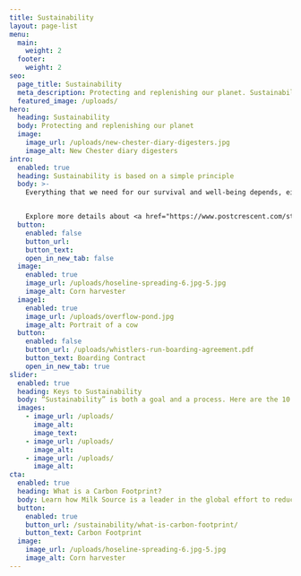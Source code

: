 ```yaml
---
title: Sustainability
layout: page-list
menu:
  main:
    weight: 2
  footer:
    weight: 2
seo:
  page_title: Sustainability
  meta_description: Protecting and replenishing our planet. Sustainability is based on a simple principle.  Everything that we need for our survival and well-being depends, either directly or indirectly, on our natural environment.
  featured_image: /uploads/
hero:
  heading: Sustainability
  body: Protecting and replenishing our planet
  image:
    image_url: /uploads/new-chester-diary-digesters.jpg
    image_alt: New Chester diary digesters
intro:
  enabled: true
  heading: Sustainability is based on a simple principle
  body: >-
    Everything that we need for our survival and well-being depends, either directly or indirectly, on our natural environment. Sustainability creates and maintains the conditions under which humans and nature can exist in productive harmony, that permit fulfilling the social, economic and other requirements of present and future generations.


    Explore more details about <a href="https://www.postcrescent.com/story/money/2015/02/09/milk-source-teams-nonprofit-sustainability/23139737/" target="_blank">our efforts to assist the Fox-Wolf Watershed Alliance rain barrel project</a>.
  button:
    enabled: false
    button_url: 
    button_text: 
    open_in_new_tab: false
  image:
    enabled: true
    image_url: /uploads/hoseline-spreading-6.jpg-5.jpg
    image_alt: Corn harvester
  image1:
    enabled: true
    image_url: /uploads/overflow-pond.jpg
    image_alt: Portrait of a cow
  button:
    enabled: false
    button_url: /uploads/whistlers-run-boarding-agreement.pdf
    button_text: Boarding Contract
    open_in_new_tab: true
slider:
  enabled: true
  heading: Keys to Sustainability
  body: “Sustainability” is both a goal and a process. Here are the 10 critical ways to achieve the greenest-possible results.
  images:
    - image_url: /uploads/
      image_alt:
      image_text:
    - image_url: /uploads/
      image_alt:
    - image_url: /uploads/
      image_alt: 
cta:
  enabled: true
  heading: What is a Carbon Footprint?
  body: Learn how Milk Source is a leader in the global effort to reduce emissions.
  button:
    enabled: true
    button_url: /sustainability/what-is-carbon-footprint/
    button_text: Carbon Footprint
  image:
    image_url: /uploads/hoseline-spreading-6.jpg-5.jpg
    image_alt: Corn harvester
---
```

